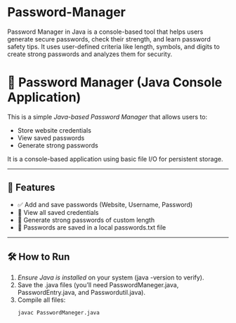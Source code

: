 # Password-Manager
Password Manager in Java is a console-based tool that helps users generate secure passwords, check their strength, and learn password safety tips. It uses user-defined criteria like length, symbols, and digits to create strong passwords and analyzes them for security.
# 🔐 Password Manager (Java Console Application)

This is a simple *Java-based Password Manager* that allows users to:
- Store website credentials
- View saved passwords
- Generate strong passwords

It is a console-based application using basic file I/O for persistent storage.

---

## 📂 Features

- ✅ Add and save passwords (Website, Username, Password)
- 📖 View all saved credentials
- 🔐 Generate strong passwords of custom length
- 💾 Passwords are saved in a local passwords.txt file

---

## 🛠 How to Run

1. *Ensure Java is installed* on your system (java -version to verify).
2. Save the .java files (you’ll need PasswordManeger.java, PasswordEntry.java, and Passwordutil.java).
3. Compile all files:
   ```bash
   javac PasswordManeger.java
